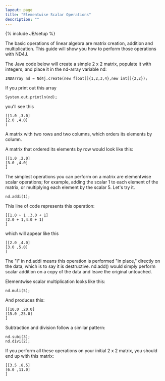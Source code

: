 ```yaml
---
layout: page
title: "Elementwise Scalar Operations"
description: ""
---
```

{% include JB/setup %}

The basic operations of linear algebra are matrix creation, addition and multiplication. This guide will show you how to perform those operations with ND4J. 

The Java code below will create a simple 2 x 2 matrix, populate it with integers, and place it in the nd-array variable nd:

    INDArray nd = Nd4j.create(new float[]{1,2,3,4},new int[]{2,2});

If you print out this array

    System.out.println(nd);

you'll see this

    [[1.0 ,3.0]
    [2.0 ,4.0]
    ]

A matrix with two rows and two columns, which orders its elements by column. 

A matrix that ordered its elements by row would look like this:

    [[1.0 ,2.0]
    [3.0 ,4.0]
    ]

The simplest operations you can perform on a matrix are elementwise scalar operations; for example, adding the scalar 1 to each element of the matrix, or multiplying each element by the scalar 5. Let's try it. 

    nd.addi(1);

This line of code represents this operation:

    [[1.0 + 1 ,3.0 + 1]
    [2.0 + 1,4.0 + 1]
    ]

which will appear like this

    [[2.0 ,4.0]
    [3.0 ,5.0]
    ]

The "i" in nd.addi means this operation is performed "in place," directly on the data, which is to say it is destructive. nd.add() would simply perform scalar addition on a copy of the data and leave the original untouched. 

Elementwise scalar multiplication looks like this:

    nd.muli(5);

And produces this:

    [[10.0 ,20.0]
    [15.0 ,25.0]
    ]

Subtraction and division follow a similar pattern:

    nd.subi(3);
    nd.divi(2);

If you perform all these operations on your initial 2 x 2 matrix, you should end up with this matrix:

    [[3.5 ,8.5]
    [6.0 ,11.0]
    ]

